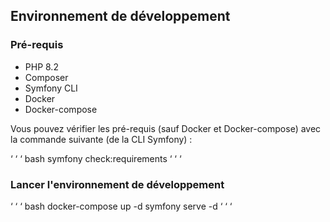 ## Environnement de développement

### Pré-requis

- PHP 8.2
- Composer
- Symfony CLI
- Docker
- Docker-compose

Vous pouvez vérifier les pré-requis (sauf Docker et Docker-compose) avec la commande suivante (de la CLI Symfony) :

‘ ‘ ‘ bash
symfony check:requirements
‘ ‘ ‘

### Lancer l'environnement de développement

‘ ‘ ‘ bash
docker-compose up -d
symfony serve -d
‘ ‘ ‘
